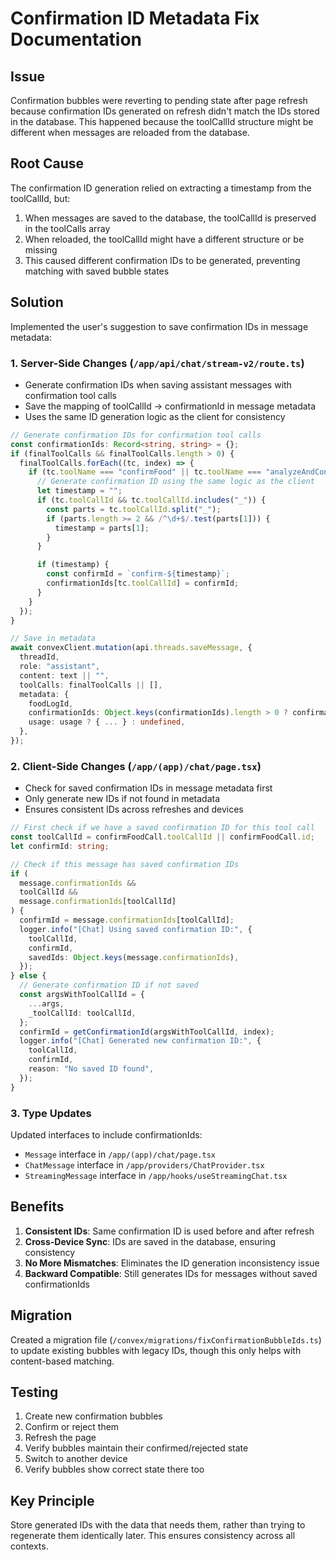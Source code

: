 # Confirmation ID Metadata Fix Documentation

## Issue

Confirmation bubbles were reverting to pending state after page refresh because confirmation IDs generated on refresh didn't match the IDs stored in the database. This happened because the toolCallId structure might be different when messages are reloaded from the database.

## Root Cause

The confirmation ID generation relied on extracting a timestamp from the toolCallId, but:

1. When messages are saved to the database, the toolCallId is preserved in the toolCalls array
2. When reloaded, the toolCallId might have a different structure or be missing
3. This caused different confirmation IDs to be generated, preventing matching with saved bubble states

## Solution

Implemented the user's suggestion to save confirmation IDs in message metadata:

### 1. Server-Side Changes (`/app/api/chat/stream-v2/route.ts`)

- Generate confirmation IDs when saving assistant messages with confirmation tool calls
- Save the mapping of toolCallId -> confirmationId in message metadata
- Uses the same ID generation logic as the client for consistency

```typescript
// Generate confirmation IDs for confirmation tool calls
const confirmationIds: Record<string, string> = {};
if (finalToolCalls && finalToolCalls.length > 0) {
  finalToolCalls.forEach((tc, index) => {
    if (tc.toolName === "confirmFood" || tc.toolName === "analyzeAndConfirmPhoto") {
      // Generate confirmation ID using the same logic as the client
      let timestamp = "";
      if (tc.toolCallId && tc.toolCallId.includes("_")) {
        const parts = tc.toolCallId.split("_");
        if (parts.length >= 2 && /^\d+$/.test(parts[1])) {
          timestamp = parts[1];
        }
      }

      if (timestamp) {
        const confirmId = `confirm-${timestamp}`;
        confirmationIds[tc.toolCallId] = confirmId;
      }
    }
  });
}

// Save in metadata
await convexClient.mutation(api.threads.saveMessage, {
  threadId,
  role: "assistant",
  content: text || "",
  toolCalls: finalToolCalls || [],
  metadata: {
    foodLogId,
    confirmationIds: Object.keys(confirmationIds).length > 0 ? confirmationIds : undefined,
    usage: usage ? { ... } : undefined,
  },
});
```

### 2. Client-Side Changes (`/app/(app)/chat/page.tsx`)

- Check for saved confirmation IDs in message metadata first
- Only generate new IDs if not found in metadata
- Ensures consistent IDs across refreshes and devices

```typescript
// First check if we have a saved confirmation ID for this tool call
const toolCallId = confirmFoodCall.toolCallId || confirmFoodCall.id;
let confirmId: string;

// Check if this message has saved confirmation IDs
if (
  message.confirmationIds &&
  toolCallId &&
  message.confirmationIds[toolCallId]
) {
  confirmId = message.confirmationIds[toolCallId];
  logger.info("[Chat] Using saved confirmation ID:", {
    toolCallId,
    confirmId,
    savedIds: Object.keys(message.confirmationIds),
  });
} else {
  // Generate confirmation ID if not saved
  const argsWithToolCallId = {
    ...args,
    _toolCallId: toolCallId,
  };
  confirmId = getConfirmationId(argsWithToolCallId, index);
  logger.info("[Chat] Generated new confirmation ID:", {
    toolCallId,
    confirmId,
    reason: "No saved ID found",
  });
}
```

### 3. Type Updates

Updated interfaces to include confirmationIds:

- `Message` interface in `/app/(app)/chat/page.tsx`
- `ChatMessage` interface in `/app/providers/ChatProvider.tsx`
- `StreamingMessage` interface in `/app/hooks/useStreamingChat.tsx`

## Benefits

1. **Consistent IDs**: Same confirmation ID is used before and after refresh
2. **Cross-Device Sync**: IDs are saved in the database, ensuring consistency
3. **No More Mismatches**: Eliminates the ID generation inconsistency issue
4. **Backward Compatible**: Still generates IDs for messages without saved confirmationIds

## Migration

Created a migration file (`/convex/migrations/fixConfirmationBubbleIds.ts`) to update existing bubbles with legacy IDs, though this only helps with content-based matching.

## Testing

1. Create new confirmation bubbles
2. Confirm or reject them
3. Refresh the page
4. Verify bubbles maintain their confirmed/rejected state
5. Switch to another device
6. Verify bubbles show correct state there too

## Key Principle

Store generated IDs with the data that needs them, rather than trying to regenerate them identically later. This ensures consistency across all contexts.
